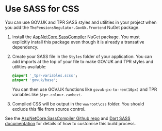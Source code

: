 # Use SASS for CSS

You can use GOV.UK and TPR SASS styles and utilities in your project when you add the `ThePensionsRegulator.GovUk.Frontend` NuGet package.

1. Install the [AspNetCore.SassCompiler](https://www.nuget.org/packages/AspNetCore.SassCompiler) NuGet package. You must explicitly install this package even though it is already a transative dependency.
2. Create your SASS file in the `Styles` folder of your application. You can add imports at the top of your file to make GOV.UK and TPR styles and utilities available:

   ```sass
   @import '_tpr-variables.scss';
   @import 'govuk/base';
   ```

   You can then use GOV.UK functions like `govuk-px-to-rem(10px)` and TPR variables like `$tpr-colour-zambezi`.

3. Compiled CSS will be output in the `wwwroot\css` folder. You should exclude this file from source control.

See the [AspNetCore.SassCompiler Github repo](https://github.com/koenvzeijl/AspNetCore.SassCompiler) and [Dart SASS documentation](https://sass-lang.com/documentation/cli/dart-sass) for details of how to customise this build process.
